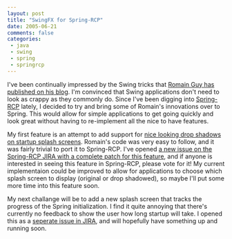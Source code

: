```yaml
---
layout: post
title: "SwingFX for Spring-RCP"
date: 2005-06-21
comments: false
categories:
 - java
 - swing
 - spring
 - springrcp
---
```


I've been continually impressed by the Swing tricks that [Romain Guy has published on his blog](http://www.jroller.com/page/gfx). I'm convinced that Swing applications don't need to look as crappy as they commonly do. Since I've been digging into [Spring-RCP](http://www.springframework.org/spring-rcp) lately, I decided to try and bring some of Romain's innovations over to Spring. This would allow for simple applications to get going quickly and look great without having to re-implement all the nice to have features.

   
My first feature is an attempt to add support for [nice looking drop shadows on startup splash screens](http://www.jroller.com/page/gfx/?anchor=better_shadow). Romain's code was very easy to follow, and it was fairly trivial to port it to Spring-RCP. I've opened [a new issue on the Spring-RCP JIRA with a complete patch for this feature](http://opensource.atlassian.com/projects/spring/browse/RCP-126), and if anyone is interested in seeing this feature in Spring-RCP, please vote for it! My current implementaion could be improved to allow for applications to choose which splash screen to display (original or drop shadowed), so maybe I'll put some more time into this feature soon.

   
My next challange will be to add a new splash screen that tracks the progress of the Spring initialization. I find it quite annoying that there's currently no feedback to show the user how long startup will take. I opened this as a [seperate issue in JIRA](http://opensource.atlassian.com/projects/spring/browse/RCP-112), and will hopefully have something up and running soon.

